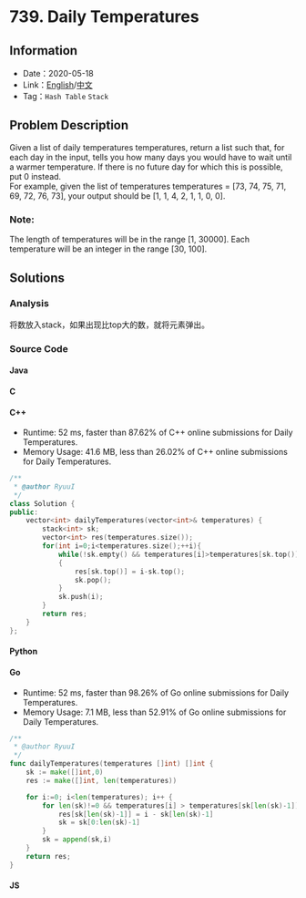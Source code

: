 # 739. Daily Temperatures
## Information
* Date：2020-05-18
* Link：[English](https://leetcode.com/problems/daily-temperatures/)/[中文](https://leetcode-cn.com/problems/daily-temperatures/)
* Tag：`Hash Table` `Stack`

## Problem Description
Given a list of daily temperatures temperatures, return a list such that, for each day in the input, tells you how many days you would have to wait until a warmer temperature. If there is no future day for which this is possible, put 0 instead.   
For example, given the list of temperatures temperatures = [73, 74, 75, 71, 69, 72, 76, 73], your output should be [1, 1, 4, 2, 1, 1, 0, 0].
### Note:
The length of temperatures will be in the range [1, 30000]. Each temperature will be an integer in the range [30, 100].
## Solutions
### Analysis
将数放入stack，如果出现比top大的数，就将元素弹出。
### Source Code
#### Java
#### C
#### C++
* Runtime: 52 ms, faster than 87.62% of C++ online submissions for Daily Temperatures.
* Memory Usage: 41.6 MB, less than 26.02% of C++ online submissions for Daily Temperatures.
```cpp
/**
 * @author RyuuI
 */
class Solution {
public:
    vector<int> dailyTemperatures(vector<int>& temperatures) {
        stack<int> sk;
        vector<int> res(temperatures.size());
        for(int i=0;i<temperatures.size();++i){
            while(!sk.empty() && temperatures[i]>temperatures[sk.top()])
            {
                res[sk.top()] = i-sk.top();
                sk.pop();
            }
            sk.push(i);
        }
        return res;
    }
};
```
#### Python
#### Go
* Runtime: 52 ms, faster than 98.26% of Go online submissions for Daily Temperatures.
* Memory Usage: 7.1 MB, less than 52.91% of Go online submissions for Daily Temperatures.
```go
/**
 * @author RyuuI
 */
func dailyTemperatures(temperatures []int) []int {
    sk := make([]int,0)
    res := make([]int, len(temperatures))

    for i:=0; i<len(temperatures); i++ {
        for len(sk)!=0 && temperatures[i] > temperatures[sk[len(sk)-1]] {
            res[sk[len(sk)-1]] = i - sk[len(sk)-1]
            sk = sk[0:len(sk)-1]
        }
        sk = append(sk,i)
    }
    return res;
}
```
#### JS
